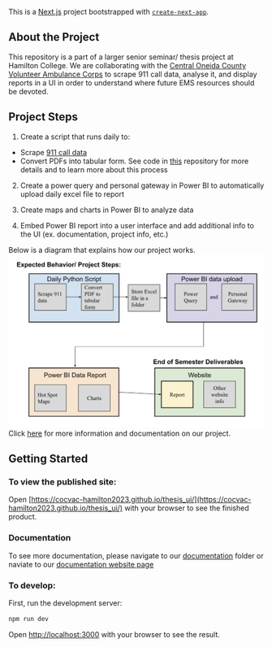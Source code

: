 This is a [Next.js](https://nextjs.org/) project bootstrapped with [`create-next-app`](https://github.com/vercel/next.js/tree/canary/packages/create-next-app).

## About the Project

This repository is a part of a larger senior seminar/ thesis project at Hamilton College. We are collaborating with the [Central Oneida County Volunteer Ambulance Corps](https://www.cocvac.org/) to scrape 911 call data, analyse it, and display reports in a UI in order to understand where future EMS resources should be devoted.

## Project Steps

1. Create a script that runs daily to:

- Scrape [911 call data](https://ocgov.net/departments/emergency-services/911-summary-report/)
- Convert PDFs into tabular form. See code in [this](https://github.com/sydneyetran/COCVAC_code) repository for more details and to learn more about this process

2. Create a power query and personal gateway in Power BI to automatically upload daily excel file to report

3. Create maps and charts in Power BI to analyze data

4. Embed Power BI report into a user interface and add additional info to the UI (ex. documentation, project info, etc.)

Below is a diagram that explains how our project works.
![diagram for project steps.](https://github.com/cocvac-hamilton2023/thesis_ui/blob/main/flow_chart.png?raw=true)
Click [here](https://github.com/cocvac-hamilton2023/thesis_ui/tree/main/documentation) for more information and documentation on our project.

## Getting Started

### To view the published site:

Open [https://cocvac-hamilton2023.github.io/thesis_ui/](https://cocvac-hamilton2023.github.io/thesis_ui/) with your browser to see the finished product.

### Documentation

To see more documentation, please navigate to our [documentation](https://github.com/cocvac-hamilton2023/thesis_ui/tree/main/documentation) folder or naviate to our [documentation website page](https://cocvac-hamilton2023.github.io/thesis_ui/documentation/overview)

### To develop:

First, run the development server:

```bash
npm run dev
```

Open [http://localhost:3000](http://localhost:3000) with your browser to see the result.

